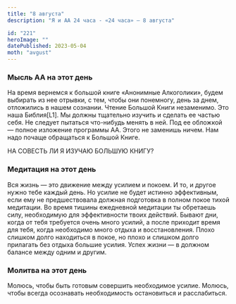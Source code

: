 ```yaml
---
title: "8 августа"
description: "Я и АА 24 часа - «24 часа» — 8 августа"

id: "221"
heroImage: ""
datePublished: 2023-05-04
moth: "avgust"
---
```


### Мысль АА на этот день

На время вернемся к большой книге «Анонимные Алкоголики», будем выбирать из
нее отрывки, с тем, чтобы они понемногу, день за днем, отложились в нашем
сознании. Чтение Большой Книги незаменимо. Это наша Библия[L1]. Мы должны
тщательно изучить и сделать ее частью себя. Не следует пытаться что-нибудь
менять в ней. Под ее обложкой — полное изложение программы АА. Этого не
заменишь ничем. Нам надо почаще обращаться к Большой Книге.

НА СОВЕСТЬ ЛИ Я ИЗУЧАЮ БОЛЬШУЮ КНИГУ?

### Медитация на этот день

Вся жизнь — это движение между усилием и покоем. И то, и другое нужно тебе
каждый день. Но усилие не будет истинно эффективным, если ему не
предшествовала должная подготовка в полном покое тихой медитации. Во время
тишины ежедневной медитации ты обретаешь силу, необходимую для эффективности
твоих действий. Бывают дни, когда от тебя требуется очень много усилий, а
после приходит время для тебя, когда необходимо много отдыха и восстановления.
Плохо слишком долго находиться в покое, но плохо и слишком долго прилагать без
отдыха большие усилия. Успех жизни — в должном балансе между одним и другим.

### Молитва на этот день

Молюсь, чтобы быть готовым совершить необходимое усилие. Молюсь, чтобы всегда
осознавать необходимость остановиться и расслабиться.
